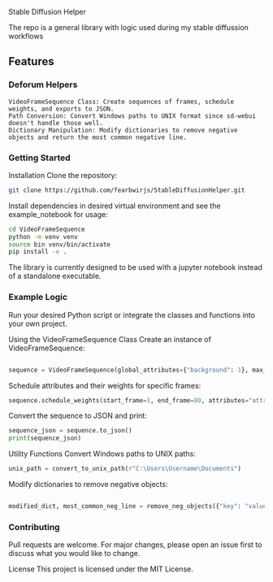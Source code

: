 Stable Diffusion Helper 

The repo is a general library with logic used during my stable diffussion workflows


## Features

### Deforum Helpers 

```
VideoFrameSequence Class: Create sequences of frames, schedule weights, and exports to JSON.
Path Conversion: Convert Windows paths to UNIX format since sd-webui doesn't handle those well.
Dictionary Manipulation: Modify dictionaries to remove negative objects and return the most common negative line.
```
### Getting Started

Installation
Clone the repository:
```bash
git clone https://github.com/fearbwirjs/StableDiffusionHelper.git
```

Install dependencies in desired virtual environment and see the example_notebook for usage:
```bash
cd VideoFrameSequence
python -m venv venv
source bin venv/bin/activate
pip install -e . 
```

The library is currently designed to be used with a jupyter notebook instead of a standalone executable. 


### Example Logic 
Run your desired Python script or integrate the classes and functions into your own project.

Using the VideoFrameSequence Class
Create an instance of VideoFrameSequence:
```python

sequence = VideoFrameSequence(global_attributes={"background": 1}, max_frames=150)
```
Schedule attributes and their weights for specific frames:
```python
sequence.schedule_weights(start_frame=1, end_frame=80, attributes="attribute_name", start_weights=0.01, end_weights=0.99)
```

Convert the sequence to JSON and print:
```python
sequence_json = sequence.to_json()
print(sequence_json)
```

Utility Functions
Convert Windows paths to UNIX paths:

```python
unix_path = convert_to_unix_path(r"C:\Users\Username\Documents")
```

Modify dictionaries to remove negative objects:
```python

modified_dict, most_common_neg_line = remove_neg_objects({"key": "value --neg item"})
```

### Contributing
Pull requests are welcome. For major changes, please open an issue first to discuss what you would like to change.

License
This project is licensed under the MIT License.

